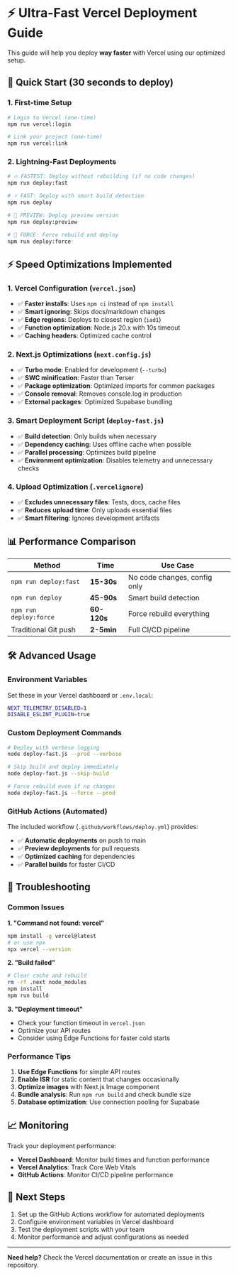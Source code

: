 # ⚡ Ultra-Fast Vercel Deployment Guide

This guide will help you deploy **way faster** with Vercel using our optimized setup.

## 🚀 Quick Start (30 seconds to deploy)

### 1. First-time Setup
```bash
# Login to Vercel (one-time)
npm run vercel:login

# Link your project (one-time)
npm run vercel:link
```

### 2. Lightning-Fast Deployments

```bash
# 🔥 FASTEST: Deploy without rebuilding (if no code changes)
npm run deploy:fast

# ⚡ FAST: Deploy with smart build detection
npm run deploy

# 🔄 PREVIEW: Deploy preview version
npm run deploy:preview

# 💪 FORCE: Force rebuild and deploy
npm run deploy:force
```

## ⚡ Speed Optimizations Implemented

### 1. **Vercel Configuration (`vercel.json`)**
- ✅ **Faster installs**: Uses `npm ci` instead of `npm install`
- ✅ **Smart ignoring**: Skips docs/markdown changes
- ✅ **Edge regions**: Deploys to closest region (`iad1`)
- ✅ **Function optimization**: Node.js 20.x with 10s timeout
- ✅ **Caching headers**: Optimized cache control

### 2. **Next.js Optimizations (`next.config.js`)**
- ✅ **Turbo mode**: Enabled for development (`--turbo`)
- ✅ **SWC minification**: Faster than Terser
- ✅ **Package optimization**: Optimized imports for common packages
- ✅ **Console removal**: Removes console.log in production
- ✅ **External packages**: Optimized Supabase bundling

### 3. **Smart Deployment Script (`deploy-fast.js`)**
- ✅ **Build detection**: Only builds when necessary
- ✅ **Dependency caching**: Uses offline cache when possible
- ✅ **Parallel processing**: Optimizes build pipeline
- ✅ **Environment optimization**: Disables telemetry and unnecessary checks

### 4. **Upload Optimization (`.vercelignore`)**
- ✅ **Excludes unnecessary files**: Tests, docs, cache files
- ✅ **Reduces upload time**: Only uploads essential files
- ✅ **Smart filtering**: Ignores development artifacts

## 📊 Performance Comparison

| Method | Time | Use Case |
|--------|------|----------|
| `npm run deploy:fast` | **15-30s** | No code changes, config only |
| `npm run deploy` | **45-90s** | Smart build detection |
| `npm run deploy:force` | **60-120s** | Force rebuild everything |
| Traditional Git push | **2-5min** | Full CI/CD pipeline |

## 🛠️ Advanced Usage

### Environment Variables
Set these in your Vercel dashboard or `.env.local`:
```bash
NEXT_TELEMETRY_DISABLED=1
DISABLE_ESLINT_PLUGIN=true
```

### Custom Deployment Commands
```bash
# Deploy with verbose logging
node deploy-fast.js --prod --verbose

# Skip build and deploy immediately
node deploy-fast.js --skip-build

# Force rebuild even if no changes
node deploy-fast.js --force --prod
```

### GitHub Actions (Automated)
The included workflow (`.github/workflows/deploy.yml`) provides:
- ✅ **Automatic deployments** on push to main
- ✅ **Preview deployments** for pull requests
- ✅ **Optimized caching** for dependencies
- ✅ **Parallel builds** for faster CI/CD

## 🔧 Troubleshooting

### Common Issues

**1. "Command not found: vercel"**
```bash
npm install -g vercel@latest
# or use npx
npx vercel --version
```

**2. "Build failed"**
```bash
# Clear cache and rebuild
rm -rf .next node_modules
npm install
npm run build
```

**3. "Deployment timeout"**
- Check your function timeout in `vercel.json`
- Optimize your API routes
- Consider using Edge Functions for faster cold starts

### Performance Tips

1. **Use Edge Functions** for simple API routes
2. **Enable ISR** for static content that changes occasionally
3. **Optimize images** with Next.js Image component
4. **Bundle analysis**: Run `npm run build` and check bundle size
5. **Database optimization**: Use connection pooling for Supabase

## 📈 Monitoring

Track your deployment performance:
- **Vercel Dashboard**: Monitor build times and function performance
- **Vercel Analytics**: Track Core Web Vitals
- **GitHub Actions**: Monitor CI/CD pipeline performance

## 🎯 Next Steps

1. Set up the GitHub Actions workflow for automated deployments
2. Configure environment variables in Vercel dashboard
3. Test the deployment scripts with your team
4. Monitor performance and adjust configurations as needed

---

**Need help?** Check the Vercel documentation or create an issue in this repository.

